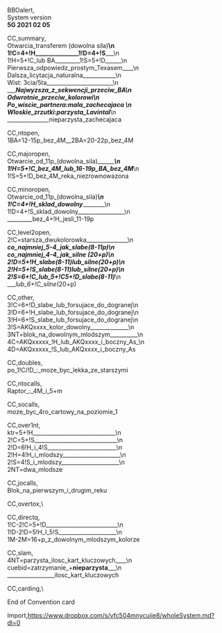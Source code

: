 BBOalert,<br>System version<br><b>5G 2021 02 05</b>


CC,summary,\
Otwarcia_transferem (dowolna sila)____\n\
1!C=4+!H_______________1!D=4+!S_______\n\
1!H=5+!C_lub BA_________1!S=5+!D______\n\
Pierwsza_odpowiedz_prostym_Texasem____\n\
Dalsza_licytacja_naturalna____________\n\
Wist: 3cia/5ta________________________\n\
______Najwyzsza_z_sekwencji_przeciw_BA\n\
______Odwrotnie_przeciw_kolorowi______\n\
Po_wiscie_partnera:_mala_zachecajaca_ \n\
Wloskie_zrzutki_:_parzysta_Lavintal___\n\
_______________nieparzysta_zachecajaca

CC,ntopen,\
1BA=12-15p_bez_4M__2BA=20-22p_bez_4M

CC,majoropen,\
Otwarcie_od_11p_(dowolna_sila)_________\n\
1!H=5+!C_bez_4M_lub_16-19p_BA_bez_4M___\n\
1!S=5+!D_bez_4M_reka_niezrownowazona

CC,minoropen,\
Otwarcie_od_11p_(dowolna_sila)_________\n\
1!C=4+!H_sklad_dowolny_________________\n\
1!D=4+!S_sklad_dowolny_________________\n\
_________bez_4+!H_jesli_11-19p

CC,level2open,\
2!C=starsza_dwukolorowka_______________\n\
______co_najmniej_5-4_jak_slabe_(8-11p)\n\
______co_najmniej_4-4_jak_silne (20+p)_\n\
2!D=5+!H_slabe_(8-11)_lub_silne_(20+p)_\n\
2!H=5+!S_slabe_(8-11)_lub_silne_(20+p)_\n\
2!S=6+!C_lub_5+!C5+!D_slabe_(8-11)_____\n\
____lub_6+!C_silne_(20+p)

CC,other,\
3!C=6+!D_slabe_lub_forsujace_do_dogranej\n\
3!D=6+!H_slabe_lub_forsujace_do_dogranej\n\
3!H=6+!S_slabe_lub_forsujace_do_dogranej\n\
3!S=AKQxxxx_kolor_dowolny______________\n\
3NT=blok_na_dowolnym_mlodszym__________\n\
4C=AKQxxxxx_!H_lub_AKQxxxx_i_boczny_As_\n\
4D=AKQxxxxx_!S_lub_AKQxxxx_i_boczny_As

CC,doubles,\
po_1!C/!D_:_moze_byc_lekka_ze_starszymi

CC,ntocalls,\
Raptor_:_4M_i_5+m

CC,socalls,\
moze_byc_4ro_cartowy_na_poziomie_1

CC,over1nt,\
ktr=5+!H______________________________\n\
2!C=5+!S______________________________\n\
2!D=6!H_i_4!S_________________________\n\
2!H=4!H_i_mlodszy_____________________\n\
2!S=4!S_i_mlodszy_____________________\n\
2NT=dwa_mlodsze


CC,jocalls,\
Blok_na_pierwszym_i_drugim_reku

CC,overtox,\


CC,directq,\
1!C-2!C=5+!D__________________________\n\
1!D-2!D=5!H_I_5!S_____________________\n\
1M-2M=16+p_z_dowolnym_mlodszym_kolorze

CC,slam,\
4NT=parzysta_ilosc_kart_kluczowych____\n\
cuebid=zatrzymanie_+__nieparzysta_____\n\
_________________ilosc_kart_kluczowych

CC,carding,\


End of Convention card

Import,https://www.dropbox.com/s/vfc504mnycujie8/wholeSystem.md?dl=0
